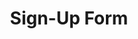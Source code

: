 ---
layout: layouts/base.njk
title: Sign-Up Form
templateClass: tmpl-post
eleventyNavigation:
  key: Form
  order: 
---
